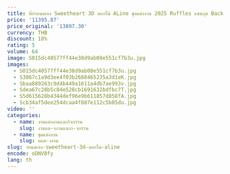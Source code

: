 ```yaml
---
title: ที่กําหนดเอง Sweetheart 3D ดอกไม้ ALine ชุดแต่งงาน 2025 Ruffles แขนกุด Backless Court รถไฟ Tulle ชุดเจ้าสาวสําหรับผู้หญิง
price: '11395.87'
price_original: '13897.30'
currency: THB
discount: 18%
rating: 5
volume: 64
image: S015dc40577ff44e38d9ab08e551cf7b3u.jpg
images:
  - S015dc40577ff44e38d9ab08e551cf7b3u.jpg
  - S3067c1a9d3ee4f03b2688465235a3d1eK.jpg
  - Sbaa889263c9d4b449a1611a4db7ae993v.jpg
  - Sdea67c28b5c84e528cb1691632bdfbc7T.jpg
  - S5d615628b4344def96e9b611857d858fA.jpg
  - Scb34af5dee254dcaa4f887e112c5b85du.jpg
video: ''
categories:
  - name: งานแต่งงานและกิจกรรม
    slug: งานแต-งงานและก-จกรรม
  - name: ชุดแต่งงาน
    slug: ดแต-งงาน
slug: าหนดเอง-sweetheart-3d-ดอกไม-aline
encode: oDNV8fy
lang: th
---
```

  